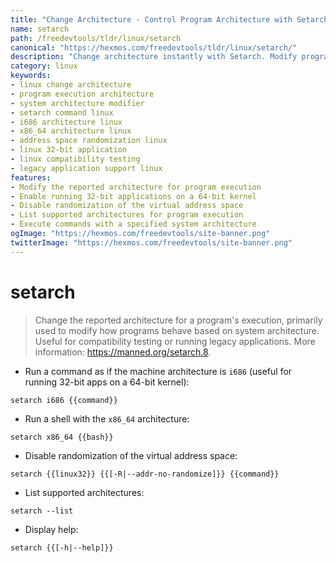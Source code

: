 ```yaml
---
title: "Change Architecture - Control Program Architecture with Setarch | Online Free DevTools by Hexmos"
name: setarch
path: /freedevtools/tldr/linux/setarch
canonical: "https://hexmos.com/freedevtools/tldr/linux/setarch/"
description: "Change architecture instantly with Setarch. Modify program execution behavior and enable compatibility testing for legacy applications. Free online tool, no registration required."
category: linux
keywords:
- linux change architecture
- program execution architecture
- system architecture modifier
- setarch command linux
- i686 architecture linux
- x86_64 architecture linux
- address space randomization linux
- linux 32-bit application
- linux compatibility testing
- legacy application support linux
features:
- Modify the reported architecture for program execution
- Enable running 32-bit applications on a 64-bit kernel
- Disable randomization of the virtual address space
- List supported architectures for program execution
- Execute commands with a specified system architecture
ogImage: "https://hexmos.com/freedevtools/site-banner.png"
twitterImage: "https://hexmos.com/freedevtools/site-banner.png"
---
```


# setarch

> Change the reported architecture for a program's execution, primarily used to modify how programs behave based on system architecture.
> Useful for compatibility testing or running legacy applications.
> More information: <https://manned.org/setarch.8>.

- Run a command as if the machine architecture is `i686` (useful for running 32-bit apps on a 64-bit kernel):

`setarch i686 {{command}}`

- Run a shell with the `x86_64` architecture:

`setarch x86_64 {{bash}}`

- Disable randomization of the virtual address space:

`setarch {{linux32}} {{[-R|--addr-no-randomize]}} {{command}}`

- List supported architectures:

`setarch --list`

- Display help:

`setarch {{[-h|--help]}}`
